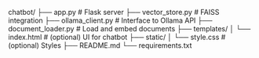 chatbot/
├── app.py                 # Flask server
├── vector_store.py        # FAISS integration
├── ollama_client.py       # Interface to Ollama API
├── document_loader.py     # Load and embed documents
├── templates/
│   └── index.html         # (optional) UI for chatbot
├── static/
│   └── style.css          # (optional) Styles
├── README.md
└── requirements.txt

